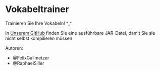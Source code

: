 # Vokabeltrainer
Trainieren Sie Ihre Vokabeln! ^_^

In [Unserem GitHub](https://github.com/tfoverflow/Vokabeltrainer) finden Sie eine ausführbare JAR-Datei, damit Sie sie nicht selbst kompilieren müssen

Autoren:
- @FelixGallmetzer
- @RaphaelSiller
